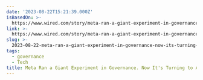 ```yaml
---
date: '2023-08-22T15:21:39.000Z'
isBasedOn: >-
  https://www.wired.com/story/meta-ran-a-giant-experiment-in-governance-now-its-turning-to-ai/
link: >-
  https://www.wired.com/story/meta-ran-a-giant-experiment-in-governance-now-its-turning-to-ai/
slug: >-
  2023-08-22-meta-ran-a-giant-experiment-in-governance-now-its-turning-to-ai-or-wired
tags:
  - governance
  - Tech
title: Meta Ran a Giant Experiment in Governance. Now It's Turning to AI | WIRED
---
```


